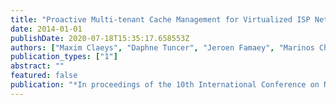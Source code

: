 ```yaml
---
title: "Proactive Multi-tenant Cache Management for Virtualized ISP Networks"
date: 2014-01-01
publishDate: 2020-07-18T15:35:17.658553Z
authors: ["Maxim Claeys", "Daphne Tuncer", "Jeroen Famaey", "Marinos Charalambides", "Steven Latré", "George Pavlou", "Filip De Turck"]
publication_types: ["1"]
abstract: ""
featured: false
publication: "*In proceedings of the 10th International Conference on Network and Service Management (CNSM)*"
---
```


